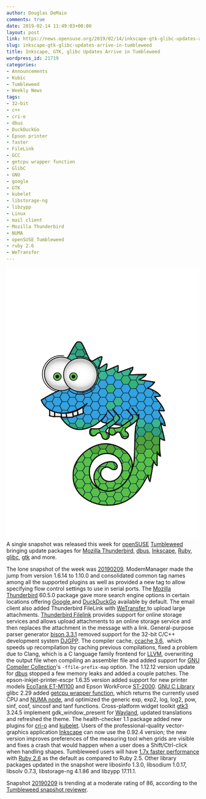 ```yaml
---
author: Douglas DeMaio
comments: true
date: 2019-02-14 11:49:03+00:00
layout: post
link: https://news.opensuse.org/2019/02/14/inkscape-gtk-glibc-updates-arrive-in-tumbleweed/
slug: inkscape-gtk-glibc-updates-arrive-in-tumbleweed
title: Inkscape, GTK, glibc Updates Arrive in Tumbleweed
wordpress_id: 21719
categories:
- Announcements
- Kubic
- Tumbleweed
- Weekly News
tags:
- 32-bit
- c++
- cri-o
- dbus
- DuckDuckGo
- Epson printer
- faster
- FileLink
- GCC
- getcpu wrapper function
- GlibC
- GNU
- google
- GTK
- kubelet
- libstorage-ng
- libzypp
- Linux
- mail client
- Mozilla Thunderbird
- NUMA
- openSUSE Tumbleweed
- ruby 2.6
- WeTransfer
---
```


![](/wp-content/uploads/2016/09/vector-chameleon.png)A single snapshot was released this week for [openSUSE](https://www.opensuse.org/) [Tumbleweed](https://en.opensuse.org/Portal:Tumbleweed) bringing update packages for [Mozilla Thunderbird](https://www.thunderbird.net/), [dbus](https://dbus.freedesktop.org/), [Inkscape](https://inkscape.org/), [Ruby](https://www.ruby-lang.org/), [glibc](https://www.gnu.org/s/libc/), [gtk](https://www.gtk.org/) and more.

The lone snapshot of the week was [20190209](https://lists.opensuse.org/opensuse-factory/2019-02/msg00371.html). ModemManager made the jump from version 1.6.14 to 1.10.0 and consolidated common tag names among all the supported plugins as well as provided a new tag to allow specifying flow control settings to use in serial ports. The [Mozilla Thunderbird](https://www.thunderbird.net/) 60.5.0 package gave more search engine options in certain locations offering [Google ](https://www.google.com/)and [DuckDuckGo](https://duckduckgo.com/) available by default. The email client also added Thunderbird FileLink with [WeTransfer ](https://wetransfer.com/)to upload large attachments. [Thunderbird Filelink](https://support.mozilla.org/en-US/kb/filelink-large-attachments) provides support for online storage services and allows upload attachments to an online storage service and then replaces the attachment in the message with a link. General-purpose parser generator [bison 3.3.1](https://www.gnu.org/software/bison/manual/html_node/index.html) removed support for the 32-bit C/C++ development system [DJGPP](//www.delorie.com/djgpp/). The compiler cache, [ccache 3.6](https://ccache.samba.org/),  which speeds up recompilation by caching previous compilations, fixed a problem due to Clang, which is a C language family frontend for [LLVM](https://llvm.org/), overwriting the output file when compiling an assembler file and added support for [GNU Compiler Collection](https://gcc.gnu.org/)'s `-ffile-prefix-map` option. The 1.12.12 version update for [dbus](https://dbus.freedesktop.org/) stopped a few memory leaks and added a couple patches. The epson-inkjet-printer-escpr 1.6.35 version added support for new printer models [EcoTank ET-M1100](https://www.epson.co.uk/products/printers/inkjet-printers/business-inkjet/ecotank-et-m1100) and Epson WorkForce [ST-2000](https://epson.com/Support/Printers/All-In-Ones/WorkForce-Series/Epson-WorkForce-ST-2000/s/SPT_C11CG22202). [GNU C Library](https://www.gnu.org/s/libc/) glibc 2.29 added [getcpu wrapper function](//man7.org/linux/man-pages/man2/getcpu.2.html), which returns the currently used CPU and [NUMA node](https://en.wikipedia.org/wiki/Non-uniform_memory_access), and optimized the generic exp, exp2, log, log2, pow, sinf, cosf, sincosf and tanf functions. Cross-platform widget toolkit [gtk3](https://developer.gnome.org/gtk3/3.0/) 3.24.5 implement gdk_window_present for [Wayland](https://wayland.freedesktop.org/), updated translations and refreshed the theme. The health-checker 1.1 package added new plugins for [cri-o](https://cri-o.io/) and [kubelet](https://kubernetes.io/docs/reference/command-line-tools-reference/kubelet/). Users of the professional-quality vector-graphics application [Inkscape](https://inkscape.org/) can now use the 0.92.4 version; the new version improves preferences of the measuring tool when grids are visible and fixes a crash that would happen when a user does a Shift/Ctrl-click when handling shapes. Tumbleweed users will have [1.7x faster performance](https://gist.github.com/k0kubun/d7f54d96f8e501bbbc78b927640f4208) with [Ruby 2.6](https://www.ruby-lang.org/en/news/2018/12/25/ruby-2-6-0-released/) as the default as compared to Ruby 2.5. Other library packages updated in the snapshot were libosinfo 1.3.0, libsodium 1.0.17, libsolv 0.7.3, libstorage-ng 4.1.86 and libzypp 17.11.1.

Snapshot [20190209](https://lists.opensuse.org/opensuse-factory/2019-02/msg00371.html) is trending at a moderate rating of 86, according to the [Tumbleweed snapshot reviewer](//review.tumbleweed.boombatower.com/).
